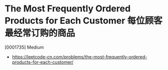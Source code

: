 # The Most Frequently Ordered Products for Each Customer 每位顾客最经常订购的商品

[0001735] Medium

- https://leetcode-cn.com/problems/the-most-frequently-ordered-products-for-each-customer/
